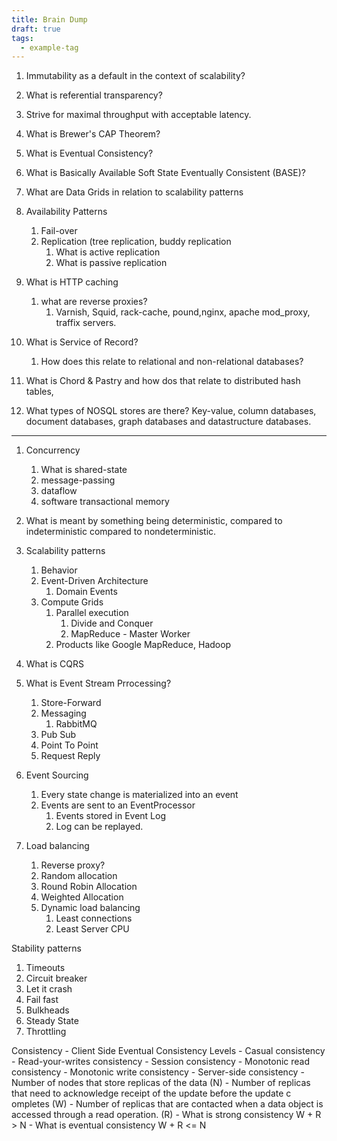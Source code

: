 ```yaml
---
title: Brain Dump
draft: true
tags:
  - example-tag
---
```


1. Immutability as a default in the context of scalability?
2. What is referential transparency?
3. Strive for maximal throughput with acceptable latency.
4. What is Brewer's CAP Theorem?
5. What is Eventual Consistency?
6. What is Basically Available Soft State Eventually Consistent (BASE)?
7. What are Data Grids in relation to scalability patterns
1. Availability Patterns
	1. Fail-over
	2. Replication (tree replication, buddy replication
		1. What is active replication
		2. What is passive replication



1. What is HTTP caching
	1. what are reverse proxies?
		1. Varnish, Squid, rack-cache, pound,nginx, apache mod_proxy, traffix servers.



1. What is Service of Record?
	1. How does this relate to relational and non-relational databases?


2. What is Chord & Pastry and how dos that relate to distributed hash tables, 

3. What types of NOSQL stores are there? Key-value, column databases, document databases, graph databases and datastructure databases.

---

1. Concurrency
	1. What is shared-state
	2. message-passing
	3. dataflow
	4. software transactional memory


1. What is meant by something being deterministic, compared to indeterministic compared to nondeterministic.


1. Scalability patterns
	1. Behavior
	2. Event-Driven Architecture
		1. Domain Events
	3. Compute Grids
		1. Parallel execution
			1. Divide and Conquer
			2. MapReduce - Master Worker
		2. Products like Google MapReduce, Hadoop

1. What is CQRS


1. What is Event Stream Prrocessing?
	1. Store-Forward
	2. Messaging
		1. RabbitMQ
	3. Pub Sub
	4. Point To Point
	5. Request Reply


3. Event Sourcing
	1. Every state change is materialized into an event
	2. Events are sent to an EventProcessor
		1. Events stored in Event Log
		2. Log can be replayed.

1. Load balancing
	1. Reverse proxy?
	2. Random allocation
	3. Round Robin Allocation
	4. Weighted Allocation
	5. Dynamic load balancing 
		1. Least connections
		2. Least Server CPU


Stability patterns
1. Timeouts
2. Circuit breaker
3. Let it crash
4. Fail fast
5. Bulkheads
6. Steady State
7. Throttling


Consistency
	- Client Side Eventual Consistency Levels
		- Casual consistency
		- Read-your-writes consistency
		- Session consistency
		- Monotonic read consistency
		- Monotonic write consistency
	- Server-side consistency
		- Number of nodes that store replicas of the data (N)
		- Number of replicas that need to acknowledge receipt of the update before the update c ompletes (W)
		- Number of replicas that are contacted when a data object is accessed through a read operation. (R)
			- What is strong consistency W + R > N
			- What is eventual consistency W + R <= N